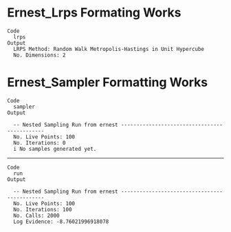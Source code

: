 # Ernest_Lrps Formating Works

    Code
      lrps
    Output
      LRPS Method: Random Walk Metropolis-Hastings in Unit Hypercube
      No. Dimensions: 2

# Ernest_Sampler Formatting Works

    Code
      sampler
    Output
      
      -- Nested Sampling Run from ernest ---------------------------------------------
      No. Live Points: 100
      No. Iterations: 0
      i No samples generated yet.

---

    Code
      run
    Output
      
      -- Nested Sampling Run from ernest ---------------------------------------------
      No. Live Points: 100
      No. Iterations: 100
      No. Calls: 2000
      Log Evidence: -8.76021996918078

